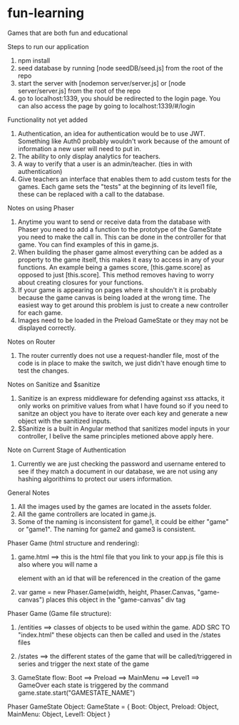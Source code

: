 # fun-learning
Games that are both fun and educational


Steps to run our application
  1. npm install
  2. seed database by running [node seedDB/seed.js] from the root of the repo
  3. start the server with [nodemon server/server.js] or [node server/server.js] from the root of the repo
  4. go to localhost:1339, you should be redirected to the login page. You can also access the page by going to localhost:1339/#/login

Functionality not yet added
  1. Authentication, an idea for authentication would be to use JWT. Something like Auth0 probably wouldn't work because of the amount of information a new user will need to put in.
  2. The ability to only display analytics for teachers.
  3. A way to verify that a user is an admin/teacher. (ties in with authentication)
  4. Give teachers an interface that enables them to add custom tests for the games. Each game sets the "tests" at the beginning of its level1 file, these can be replaced with a call to the database.

Notes on using Phaser
  1. Anytime you want to send or receive data from the database with Phaser you need to add a function to the prototype of the GameState you need to make the call in. This can be done in the controller for that game. You can find examples of this in game.js.
  2. When building the phaser game almost everything can be added as a property to the game itself, this makes it easy to access in any of your functions. An example being a games score, [this.game.score] as opposed to just [this.score]. This method removes having to worry about creating closures for your functions.
  3. If your game is appearing on pages where it shouldn't it is probably because the game canvas is being loaded at the wrong time. The easiest way to get around this problem is just to create a new controller for each game.
  4. Images need to be loaded in the Preload GameState or they may not be displayed correctly.

Notes on Router
  1. The router currently does not use a request-handler file, most of the code is in place to make the switch, we just didn't have enough time to test the changes.

Notes on Sanitize and $sanitize
  1. Sanitize is an express middleware for defending against xss attacks, it only works on primitive values from what I have found so if you need to sanitze an object you have to iterate over each key and generate a new object with the sanitized inputs.
  2. $Sanitize is a built in Angular method that sanitizes model inputs in your controller, I belive the same principles metioned above apply here.

Note on Current Stage of Authentication
  1. Currently we are just checking the password and username entered to see if they match a document in our database, we are not using any hashing algorithims to protect our users information.

General Notes
  1. All the images used by the games are located in the assets folder.
  2. All the game controllers are located in game.js.
  3. Some of the naming is inconsistent for game1, it could be either "game" or "game1". The naming for game2 and game3 is consistent.


Phaser Game (html structure and rendering):
  1. game.html ==>  this is the html file that you link to your app.js file
                    this is also where you will name a <div id=game-canvas></div> element with an id that will be referenced in the creation of the game

  2. var game = new Phaser.Game(width, height, Phaser.Canvas, "game-canvas")
                    places this object in the "game-canvas" div tag


Phaser Game (Game file structure):
  1. /entities ==>  classes of objects to be used within the game. ADD SRC TO "index.html"
                    these objects can then be called and used in the /states files

  2. /states ==>  the different states of the game that will be called/triggered in series and
                  trigger the next state of the game

  3. GameState flow: Boot ==> Preload ==> MainMenu ==> Level1 ==> GameOver
                     each state is triggered by the command game.state.start("GAMESTATE_NAME")

Phaser GameState Object:
  GameState =
  {
    Boot: Object,
    Preload: Object,
    MainMenu: Object,
    Level1: Object
  }






